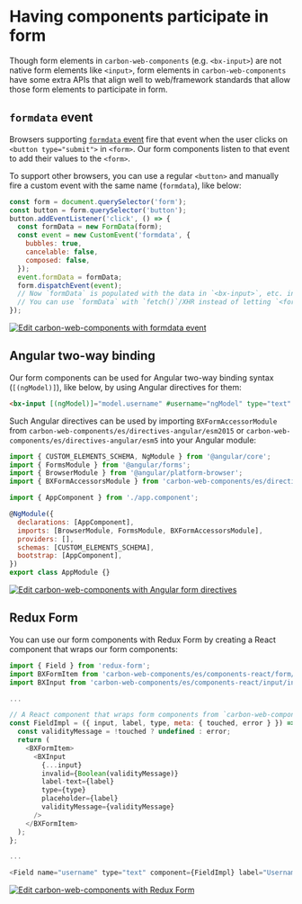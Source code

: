 # Having components participate in form

Though form elements in `carbon-web-components` (e.g. `<bx-input>`) are not native form elements like `<input>`, form elements in `carbon-web-components` have some extra APIs that align well to web/framework standards that allow those form elements to participate in form.

## `formdata` event

Browsers supporting [`formdata` event](https://www.chromestatus.com/feature/5662230242656256) fire that event when the user clicks on `<button type="submit">` in `<form>`. Our form components listen to that event to add their values to the `<form>`.

To support other browsers, you can use a regular `<button>` and manually fire a custom event with the same name (`formdata`), like below:

```javascript
const form = document.querySelector('form');
const button = form.querySelector('button');
button.addEventListener('click', () => {
  const formData = new FormData(form);
  const event = new CustomEvent('formdata', {
    bubbles: true,
    cancelable: false,
    composed: false,
  });
  event.formData = formData;
  form.dispatchEvent(event);
  // Now `formData` is populated with the data in `<bx-input>`, etc. in the `<form>`.
  // You can use `formData` with `fetch()`/XHR instead of letting `<form>` submit the data
});
```

[![Edit carbon-web-components with formdata event](https://codesandbox.io/static/img/play-codesandbox.svg)](https://codesandbox.io/s/github/carbon-design-system/carbon-custom-elements/tree/master/examples/codesandbox/form/basic)

## Angular two-way binding

Our form components can be used for Angular two-way binding syntax (`[(ngModel)]`), like below, by using Angular directives for them:

```html
<bx-input [(ngModel)]="model.username" #username="ngModel" type="text" name="username"></bx-input>
```

Such Angular directives can be used by importing `BXFormAccessorModule` from `carbon-web-components/es/directives-angular/esm2015` or `carbon-web-components/es/directives-angular/esm5` into your Angular module:

```javascript
import { CUSTOM_ELEMENTS_SCHEMA, NgModule } from '@angular/core';
import { FormsModule } from '@angular/forms';
import { BrowserModule } from '@angular/platform-browser';
import { BXFormAccessorsModule } from 'carbon-web-components/es/directives-angular/esm2015';

import { AppComponent } from './app.component';

@NgModule({
  declarations: [AppComponent],
  imports: [BrowserModule, FormsModule, BXFormAccessorsModule],
  providers: [],
  schemas: [CUSTOM_ELEMENTS_SCHEMA],
  bootstrap: [AppComponent],
})
export class AppModule {}
```

[![Edit carbon-web-components with Angular form directives](https://codesandbox.io/static/img/play-codesandbox.svg)](https://codesandbox.io/s/github/carbon-design-system/carbon-custom-elements/tree/master/examples/codesandbox/form/angular)

## Redux Form

You can use our form components with Redux Form by creating a React component that wraps our form components:

```javascript
import { Field } from 'redux-form';
import BXFormItem from 'carbon-web-components/es/components-react/form/form-item';
import BXInput from 'carbon-web-components/es/components-react/input/input';

...

// A React component that wraps form components from `carbon-web-components`
const FieldImpl = ({ input, label, type, meta: { touched, error } }) => {
  const validityMessage = !touched ? undefined : error;
  return (
    <BXFormItem>
      <BXInput
        {...input}
        invalid={Boolean(validityMessage)}
        label-text={label}
        type={type}
        placeholder={label}
        validityMessage={validityMessage}
      />
    </BXFormItem>
  );
};

...

<Field name="username" type="text" component={FieldImpl} label="Username" />
```

[![Edit carbon-web-components with Redux Form](https://codesandbox.io/static/img/play-codesandbox.svg)](https://codesandbox.io/s/github/carbon-design-system/carbon-custom-elements/tree/master/examples/codesandbox/form/redux-form)
